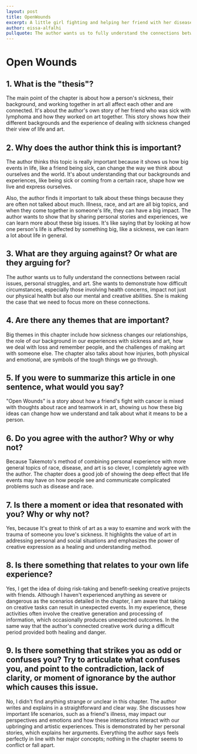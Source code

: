 ```yaml
---
layout: post
title: OpenWounds
excerpt: A little girl fighting and helping her friend with her disease
author: eissa-alfalhi
pullquote: The author wants us to fully understand the connections between racial issues, personal struggles, and art.
---
```


<h1>Open Wounds</h1>

<h2> 1. What is the "thesis"? </h2>

 <p> The main point of the chapter is about how a person's sickness, their background, and working together in art all affect each other and are connected. It's about the author's own story of her friend who was sick with lymphoma and how they worked on art together. This story shows how their different backgrounds and the experience of dealing with sickness changed their view of life and art. </p>

  

<h2> 2. Why does the author think this is important? </h2>

<p> The author thinks this topic is really important because it shows us how big events in life, like a friend being sick, can change the way we think about ourselves and the world. It's about understanding that our backgrounds and experiences, like being sick or coming from a certain race, shape how we live and express ourselves. </p>

<p> Also, the author finds it important to talk about these things because they are often not talked about much. Illness, race, and art are all big topics, and when they come together in someone's life, they can have a big impact. The author wants to show that by sharing personal stories and experiences, we can learn more about these big issues. It's like saying that by looking at how one person's life is affected by something big, like a sickness, we can learn a lot about life in general. </p>

  

<h2> 3. What are they arguing against? Or what are they arguing for? </h2>

<p> The author wants us to fully understand the connections between racial issues, personal struggles, and art. She wants to demonstrate how difficult circumstances, especially those involving health concerns, impact not just our physical health but also our mental and creative abilities.  She is making the case that we need to focus more on these connections.  </p>

  

 <h2> 4. Are there any themes that are important? </h2>

<p> Big themes in this chapter include how sickness changes our relationships, the role of our background in our experiences with sickness and art, how we deal with loss and remember people, and the challenges of making art with someone else. The chapter also talks about how injuries, both physical and emotional, are symbols of the tough things we go through. </p>

  

<h2> 5. If you were to summarize this article in one sentence, what would you say? </h2>

<p> "Open Wounds" is a story about how a friend's fight with cancer is mixed with thoughts about race and teamwork in art, showing us how these big ideas can change how we understand and talk about what it means to be a person. </p>

 

<h2> 6. Do you agree with the author? Why or why not? </h2>

<p> Because Takemoto's method of combining personal experience with more general topics of race, disease, and art is so clever, I completely agree with the author. The chapter does a good job of showing the deep effect that life events may have on how people see and communicate complicated problems such as disease and race. </p>

 

<h2> 7. Is there a moment or idea that resonated with you? Why or why not? </h2>

<p> Yes, because It's great to think of art as a way to examine and work with the trauma of someone you love's sickness. It highlights the value of art in addressing personal and social situations and emphasizes the power of creative expression as a healing and understanding method. </p>

 

<h2> 8. Is there something that relates to your own life experience? </h2>

<p> Yes, I get the idea of doing risk-taking and benefit-seeking creative projects with friends. Although I haven't experienced anything as severe or dangerous as the scenarios detailed in the chapter, I am aware that taking on creative tasks can result in unexpected events.  In my experience, these activities often involve the creative generation and processing of information, which occasionally produces unexpected outcomes. In the same way that the author's connected creative work during a difficult period provided both healing and danger. </p>

 

<h2> 9. Is there something that strikes you as odd or confuses you? Try to articulate what confuses you, and point to the contradiction, lack of clarity, or moment of ignorance by the author which causes this issue. </h2>

<p> No, I didn't find anything strange or unclear in this chapter. The author writes and explains in a straightforward and clear way.  She discusses how important life scenarios, such as a friend's illness, may impact our perspectives and emotions and how these interactions interact with our upbringing and artistic experiences. This is demonstrated by her personal stories, which explains her arguments. Everything the author says feels perfectly in line with her major concepts; nothing in the chapter seems to conflict or fall apart. </p>
